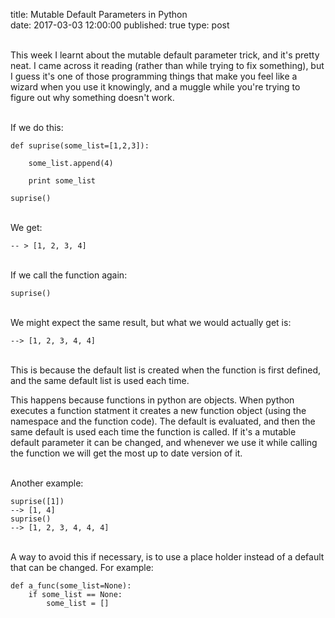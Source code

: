 title: Mutable Default Parameters in Python  
date: 2017-03-03 12:00:00
published: true
type: post


<br> This week I learnt about the mutable default parameter trick, and it's pretty neat. I came across it reading (rather than while trying to fix something), but I guess it's one of those programming things that make you feel like a wizard when you use it knowingly, and a muggle while you're trying to figure out why something doesn't work.





<br>If we do this:  <br>





	def suprise(some_list=[1,2,3]):

		some_list.append(4)

		print some_list

	suprise()





<br> We get:   <br>




	-- > [1, 2, 3, 4]



<br>If we call the function again: <br>


	suprise()


<br>We might expect the same result, but what we would actually get is:<br>


	--> [1, 2, 3, 4, 4]



<br>This is because the default list is created when the function is first defined, and the same default list is used each time.  

This happens because functions in python are objects.  When python executes a function statment it creates a new function object (using the namespace and the function code).  The default is evaluated, and then the same default is used each time the function is called.  If it's a mutable default parameter it can be changed, and whenever we use it while calling the function we will get the most up to date version of it.

<br>Another example:<br>


	suprise([1])
	--> [1, 4]
	suprise()
	--> [1, 2, 3, 4, 4, 4]



<br>A way to avoid this if necessary, is to use a place holder instead of a default that can be changed.  For example:<br>


	def a_func(some_list=None):
		if some_list == None:
			some_list = []
